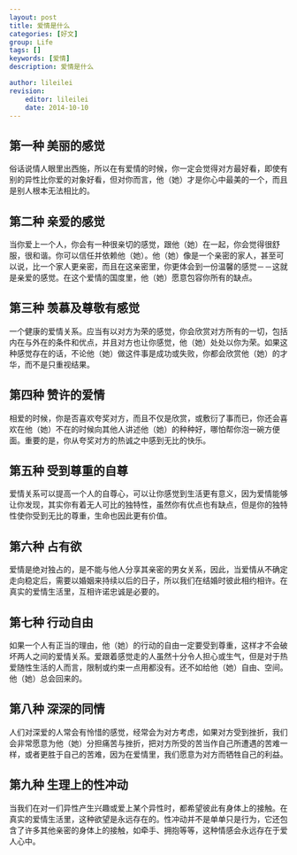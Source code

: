```yaml
---
layout: post
title: 爱情是什么
categories: [好文]
group: Life
tags: []
keywords: [爱情]
description: 爱情是什么

author: lileilei
revision:
    editor: lileilei
    date: 2014-10-10
---
```



## 第一种 美丽的感觉

俗话说情人眼里出西施，所以在有爱情的时候，你一定会觉得对方最好看，即使有别的异性比你爱的对象好看，但对你而言，他（她）才是你心中最美的一个，而且是别人根本无法相比的。

## 第二种 亲爱的感觉

当你爱上一个人，你会有一种很亲切的感觉，跟他（她）在一起，你会觉得很舒服，很和谐。你可以信任并依赖他（她）。他（她）像是一个亲密的家人，甚至可以说，比一个家人更亲密，而且在这亲密里，你更体会到一份温馨的感觉－－这就是亲爱的感觉。在这个爱情的国度里，他（她）愿意包容你所有的缺点。

## 第三种 羡慕及尊敬有感觉

一个健康的爱情关系。应当有以对方为荣的感觉，你会欣赏对方所有的一切，包括内在与外在的条件和优点，并且对方也让你感觉，他（她）处处以你为荣。如果这种感觉存在的话，不论他（她）做这件事是成功或失败，你都会欣赏他（她）的才华，而不是只重视结果。

## 第四种 赞许的爱情

相爱的时候，你是否喜欢夸奖对方，而且不仅是欣赏，或敷衍了事而已，你还会喜欢在他（她）不在的时候向其他人讲述他（她）的种种好，哪怕帮你泡一碗方便面。重要的是，你从夸奖对方的热诚之中感到无比的快乐。

## 第五种 受到尊重的自尊

爱情关系可以提高一个人的自尊心，可以让你感觉到生活更有意义，因为爱情能够让你发现，其实你有着无人可比的独特性，虽然你有优点也有缺点，但是你的独特性使你受到无比的尊重，生命也因此更有价值。

## 第六种 占有欲

爱情是绝对独占的，是不能与他人分享其亲密的男女关系，因此，当爱情从不确定走向稳定后，需要以婚姻来持续以后的日子，所以我们在结婚时彼此相约相许。在真实的爱情生活里，互相许诺忠诚是必要的。

## 第七种 行动自由

如果一个人有正当的理由，他（她）的行动的自由一定要受到尊重，这样才不会破坏两人之间的爱情关系。爱跟着感觉走的人虽然十分令人担心或生气，但是对于热爱随性生活的人而言，限制或约束一点用都没有。还不如给他（她）自由、空间。他（她）总会回来的。

## 第八种 深深的同情

人们对深爱的人常会有怜惜的感觉，经常会为对方考虑，如果对方受到挫折，我们会非常愿意为他（她）分担痛苦与挫折，把对方所受的苦当作自己所遭遇的苦难一样，或者更胜于自己的苦难，因为在爱情里，我们愿意为对方而牺牲自己的利益。

## 第九种 生理上的性冲动

当我们在对一们异性产生兴趣或爱上某个异性时，都希望彼此有身体上的接触。在真实的爱情生活里，这种欲望是永远存在的。性冲动并不是单单只是行为，它还包含了许多其他亲密的身体上的接触，如牵手、拥抱等等，这种情感会永远存在于爱人心中。